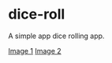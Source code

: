 # dice-roll

A simple app dice rolling app.

[Image 1](https://github.com/akshaykrishh/dice-roll/blob/master/Documentation/dice1.png)
[Image 2](https://github.com/akshaykrishh/dice-roll/blob/master/Documentation/dice2.png)

